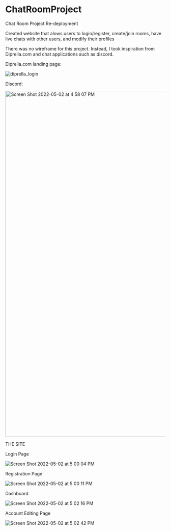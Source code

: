 # ChatRoomProject
Chat Room Project Re-deployment

Created website that alows users to login/register, create/join rooms, have live chats with other users, and modify their profiles

There was no wireframe for this project. Instead, I took inspiration from Diprella.com and chat applications such as discord.

Diprella.com landing page: 

![diprella_login](https://user-images.githubusercontent.com/94810636/166326433-affe6780-ec40-4212-bb63-1bb33666bbb0.gif)

Discord:


<img width="1085" alt="Screen Shot 2022-05-02 at 4 58 07 PM" src="https://user-images.githubusercontent.com/94810636/166326553-6f67a416-a2fe-4585-bd06-d4228b1c9ba6.png">



THE SITE

Login Page


![Screen Shot 2022-05-02 at 5 00 04 PM](https://user-images.githubusercontent.com/94810636/166326870-505dea16-139c-4f8c-91e7-ef2f801b8090.png)


Registration Page

![Screen Shot 2022-05-02 at 5 00 11 PM](https://user-images.githubusercontent.com/94810636/166326894-dc6043f2-bfa5-4d36-b406-d171a6c5fe96.png)


Dashboard

![Screen Shot 2022-05-02 at 5 02 16 PM](https://user-images.githubusercontent.com/94810636/166327174-07152a93-81ea-42a6-a90e-3f01d5a84443.png)


Account Editing Page

![Screen Shot 2022-05-02 at 5 02 42 PM](https://user-images.githubusercontent.com/94810636/166327235-33f9b4ce-c3ec-47fe-aa93-d2e9aad51308.png)
